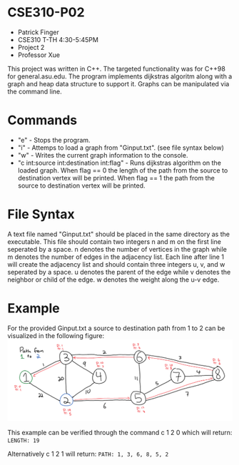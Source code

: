 # CSE310-P02

* Patrick Finger
* CSE310 T-TH 4:30-5:45PM
* Project 2
* Professor Xue

This project was written in C++. The targeted functionality was for C++98 for general.asu.edu. The program implements 
dijkstras algoritm along with a graph and heap data structure to support it. Graphs can be manipulated via the command line.

# Commands
* "e" - Stops the program.
* "i" - Attemps to load a graph from "Ginput.txt". (see file syntax below)
* "w" - Writes the current graph information to the console.
* "c int:source int:destination int:flag" - Runs dijkstras algorithm on the loaded graph. When flag == 0 the length
of the path from the source to destination vertex will be printed. When flag == 1 the path from the source to destination
vertex will be printed.

# File Syntax
A text file named "Ginput.txt" should be placed in the same directory as the executable. This file should contain two integers
n and m on the first line seperated by a space. n denotes the number of vertices in the graph while m denotes the number of edges
in the adjacency list. Each line after line 1 will create the adjacency list and should contain three integers u, v, and w seperated
by a space. u denotes the parent of the edge while v denotes the neighbor or child of the edge. w denotes the weight along the u-v edge.

# Example
For the provided Ginput.txt a source to destination path from 1 to 2 can be visualized in the following figure:
![alt text](https://github.com/ohslyfox/CSE310-P02/blob/master/Ginput.png "Ginput.txt")

This example can be verified through the command c 1 2 0 which will return:
`LENGTH: 19`

Alternatively c 1 2 1 will return:
`PATH: 1, 3, 6, 8, 5, 2`
